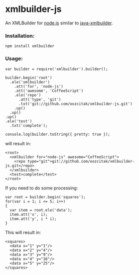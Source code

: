 # xmlbuilder-js

An XMLBuilder for [node.js](http://nodejs.org/) similar to [java-xmlbuilder](http://code.google.com/p/java-xmlbuilder/).

### Installation:

    npm install xmlbuilder

### Usage:

    var builder = require('xmlbuilder').builder();
    
    builder.begin('root')
      .ele('xmlbuilder')
        .att('for', 'node-js')
        .att('awesome', 'CoffeeScript')
        .ele('repo')
          .att('type', 'git')
          .txt('git://github.com/oozcitak/xmlbuilder-js.git') 
        .up()
      .up()
    .up()
    .ele('test')
      .txt('complete');
    
    console.log(builder.toString({ pretty: true });

will result in:

    <root>
      <xmlbuilder for="node-js" awesome="CoffeeScript">
        <repo type="git">git://github.com/oozcitak/xmlbuilder-js.git</repo>
      </xmlbuilder>
      <test>complete</test>
    </root>

If you need to do some processing:

    var root = builder.begin('squares');
    for(var i = 1; i <= 5; i++)
    {
      var item = root.ele('data');
      item.att('x', i);
      item.att('y', i * i);
    }

This will result in:

    <squares>
      <data x="1" y="1"/>
      <data x="2" y="4"/>
      <data x="3" y="9"/>
      <data x="4" y="16"/>
      <data x="5" y="25"/>
    </squares>


